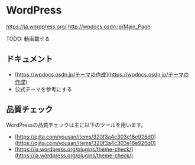 # WordPress

https://ja.wordpress.org/
http://wpdocs.osdn.jp/Main_Page

TODO: 動画載せる

## ドキュメント

* [https://wpdocs.osdn.jp/テーマの作成](https://wpdocs.osdn.jp/テーマの作成)
* 公式テーマを参考にする

## 品質チェック

WordPressの品質チェックは主に以下のツールを用います。

* [https://qiita.com/yousan/items/320f3a4c303e16e926d0](https://qiita.com/yousan/items/320f3a4c303e16e926d0)
* [https://ja.wordpress.org/plugins/theme-check/](https://ja.wordpress.org/plugins/theme-check/)